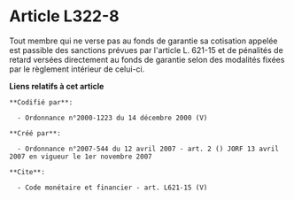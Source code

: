 # Article L322-8

Tout membre qui ne verse pas au fonds de garantie sa cotisation appelée est passible des sanctions prévues par l'article L.
621-15 et de pénalités de retard versées directement au fonds de garantie selon des modalités fixées par le règlement
intérieur de celui-ci.

**Liens relatifs à cet article**

	**Codifié par**:

	  - Ordonnance n°2000-1223 du 14 décembre 2000 (V)

	**Créé par**:

	  - Ordonnance n°2007-544 du 12 avril 2007 - art. 2 () JORF 13 avril 2007 en vigueur le 1er novembre 2007

	**Cite**:

	  - Code monétaire et financier - art. L621-15 (V)
